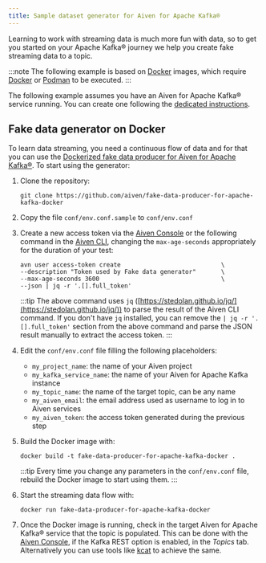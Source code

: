 ```yaml
---
title: Sample dataset generator for Aiven for Apache Kafka®
---
```


Learning to work with streaming data is much more fun with data, so to
get you started on your Apache Kafka® journey we help you create fake
streaming data to a topic.

:::note
The following example is based on [Docker](https://www.docker.com/)
images, which require [Docker](https://www.docker.com/) or
[Podman](https://podman.io/) to be executed.
:::

The following example assumes you have an Aiven for Apache Kafka®
service running. You can create one following the
[dedicated instructions](/docs/products/kafka/get-started).

## Fake data generator on Docker

To learn data streaming, you need a continuous flow of data and for that
you can use the [Dockerized fake data producer for Aiven for Apache
Kafka®](https://github.com/aiven/fake-data-producer-for-apache-kafka-docker).
To start using the generator:

1.  Clone the repository:

    ```
    git clone https://github.com/aiven/fake-data-producer-for-apache-kafka-docker
    ```

2.  Copy the file `conf/env.conf.sample` to `conf/env.conf`

3.  Create a new access token via the [Aiven
    Console](https://console.aiven.io/) or the following command in the
    [Aiven CLI](/docs/tools/cli),
    changing the `max-age-seconds` appropriately for the duration of
    your test:

    ```
    avn user access-token create                            \
    --description "Token used by Fake data generator"       \
    --max-age-seconds 3600                                  \
    --json | jq -r '.[].full_token'
    ```

    :::tip
    The above command uses `jq` ([https://stedolan.github.io/jq/](https://stedolan.github.io/jq/)) to
    parse the result of the Aiven CLI command. If you don't have `jq`
    installed, you can remove the `| jq -r '.[].full_token'` section
    from the above command and parse the JSON result manually to extract
    the access token.
    :::

4.  Edit the `conf/env.conf` file filling the following placeholders:

    -   `my_project_name`: the name of your Aiven project
    -   `my_kafka_service_name`: the name of your Aiven for Apache Kafka
        instance
    -   `my_topic_name`: the name of the target topic, can be any name
    -   `my_aiven_email`: the email address used as username to log in
        to Aiven services
    -   `my_aiven_token`: the access token generated during the previous
        step

5.  Build the Docker image with:

    ```
    docker build -t fake-data-producer-for-apache-kafka-docker .
    ```

    :::tip
    Every time you change any parameters in the `conf/env.conf` file,
    rebuild the Docker image to start using them.
    :::

6.  Start the streaming data flow with:

    ```
    docker run fake-data-producer-for-apache-kafka-docker
    ```

7.  Once the Docker image is running, check in the target Aiven for
    Apache Kafka® service that the topic is populated. This can be done
    with the [Aiven Console](https://console.aiven.io/), if the Kafka
    REST option is enabled, in the *Topics* tab. Alternatively you can
    use tools like [kcat](kcat) to
    achieve the same.
